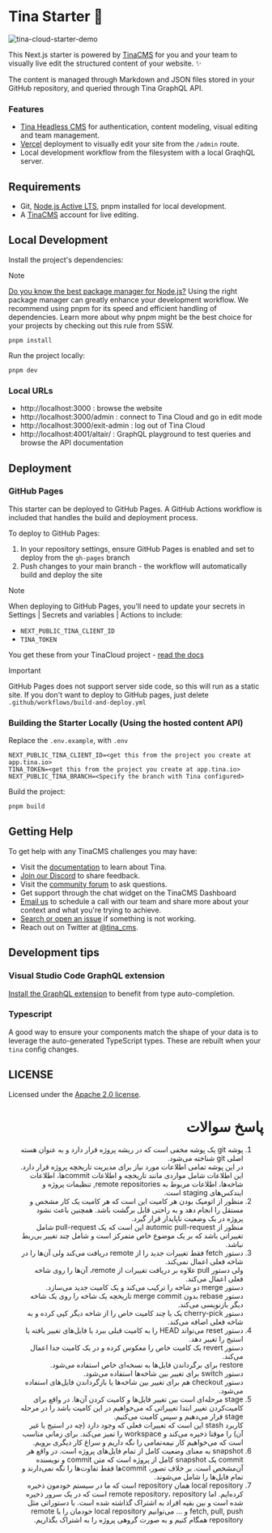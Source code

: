 # Tina Starter 🦙

![tina-cloud-starter-demo](https://user-images.githubusercontent.com/103008/130587027-995ccc45-a852-4f90-b658-13e8e0517339.gif)

This Next.js starter is powered by [TinaCMS](https://app.tina.io) for you and your team to visually live edit the structured content of your website. ✨

The content is managed through Markdown and JSON files stored in your GitHub repository, and queried through Tina GraphQL API.

### Features

- [Tina Headless CMS](https://app.tina.io) for authentication, content modeling, visual editing and team management.
- [Vercel](https://vercel.com) deployment to visually edit your site from the `/admin` route.
- Local development workflow from the filesystem with a local GraqhQL server.

## Requirements

- Git, [Node.js Active LTS](https://nodejs.org/en/about/releases/), pnpm installed for local development.
- A [TinaCMS](https://app.tina.io) account for live editing.

## Local Development

Install the project's dependencies:

> [!NOTE]  
> [Do you know the best package manager for Node.js?](https://www.ssw.com.au/rules/best-package-manager-for-node/) Using the right package manager can greatly enhance your development workflow. We recommend using pnpm for its speed and efficient handling of dependencies. Learn more about why pnpm might be the best choice for your projects by checking out this rule from SSW.


```
pnpm install
```

Run the project locally:

```
pnpm dev
```

### Local URLs

- http://localhost:3000 : browse the website
- http://localhost:3000/admin : connect to Tina Cloud and go in edit mode
- http://localhost:3000/exit-admin : log out of Tina Cloud
- http://localhost:4001/altair/ : GraphQL playground to test queries and browse the API documentation

## Deployment

### GitHub Pages

This starter can be deployed to GitHub Pages. A GitHub Actions workflow is included that handles the build and deployment process. 

To deploy to GitHub Pages:

1. In your repository settings, ensure GitHub Pages is enabled and set to deploy from the `gh-pages` branch
2. Push changes to your main branch - the workflow will automatically build and deploy the site

> [!NOTE]
> When deploying to GitHub Pages, you'll need to update your secrets in Settings | Secrets and variables | Actions to include:
> - `NEXT_PUBLIC_TINA_CLIENT_ID`
> - `TINA_TOKEN`
>
> You get these from your TinaCloud project - [read the docs](https://tina.io/docs/tina-cloud/deployment-options/github-pages)

> [!IMPORTANT]
> GitHub Pages does not support server side code, so this will run as a static site. If you don't want to deploy to GitHub pages, just delete `.github/workflows/build-and-deploy.yml`

### Building the Starter Locally (Using the hosted content API)

Replace the `.env.example`, with `.env`

```
NEXT_PUBLIC_TINA_CLIENT_ID=<get this from the project you create at app.tina.io>
TINA_TOKEN=<get this from the project you create at app.tina.io>
NEXT_PUBLIC_TINA_BRANCH=<Specify the branch with Tina configured>
```

Build the project:

```bash
pnpm build
```

## Getting Help

To get help with any TinaCMS challenges you may have:

- Visit the [documentation](https://tina.io/docs/) to learn about Tina.
- [Join our Discord](https://discord.gg/zumN63Ybpf) to share feedback.
- Visit the [community forum](https://community.tinacms.org/) to ask questions.
- Get support through the chat widget on the TinaCMS Dashboard
- [Email us](mailto:support@tina.io) to schedule a call with our team and share more about your context and what you're trying to achieve.
- [Search or open an issue](https://github.com/tinacms/tinacms/issues) if something is not working.
- Reach out on Twitter at [@tina_cms](https://twitter.com/tina_cms).

## Development tips

### Visual Studio Code GraphQL extension

[Install the GraphQL extension](https://marketplace.visualstudio.com/items?itemName=GraphQL.vscode-graphql) to benefit from type auto-completion.

### Typescript

A good way to ensure your components match the shape of your data is to leverage the auto-generated TypeScript types.
These are rebuilt when your `tina` config changes.

## LICENSE

Licensed under the [Apache 2.0 license](./LICENSE).

<div dir="rtl">

# پاسخ سوالات

1. پوشه git یک پوشه مخفی است که در ریشه پروژه قرار دارد و به عنوان هسته اصلی git شناخته می‌شود.\
   در این پوشه تمامی اطلاعات مورد نیاز برای مدیریت تاریخچه پروژه قرار دارد. این اطلاعات شامل مواردی مانند تاریخچه و اطلاعات commitها، اطلاعات شاخه‌ها، اطلاعات مربوط به remote repositories, تنظیمات پروژه و ایندکس‌های staging است.
1. منظور از اتومیک بودن هر کامیت این است که هر کامیت یک کار مشخص و مستقل را انجام دهد و به راحتی قابل برگشت باشد. همچنین باعث نشود پروژه در یک وضعیت ناپایدار قرار گیرد.\
منظور از automic pull-request این است که یک pull-request شامل تغییراتی باشد که بر یک موضوع خاص متمرکز است و شامل چند تغییر بی‌ربط نباشد.
1. دستور fetch فقط تغییرات جدید را از remote دریافت می‌کند ولی آن‌ها را در شاخه فعلی اعمال نمی‌کند.\
ولی دستور pull علاوه بر دریافت تغییرات از remote، آن‌ها را روی شاخه فعلی اعمال می‌کند.\
دستور merge دو شاخه را ترکیب می‌کند و یک کامیت جدید می‌سازد.\
دستور rebase بدون merge commit تاریخچه یک شاخه را روی یک شاخه دیگر بازنویسی می‌کند.\
دستور cherry-pick یک یا چند کامیت خاص را از شاخه دیگر کپی کرده و به شاخه فعلی اضافه می‌کند.
1. دستور reset می‌تواند HEAD را به کامیت قبلی ببرد یا فایل‌های تغییر یافته یا استیج را تغییر دهد.\
دستور revert یک کامیت خاص را معکوس کرده و در یک کامیت جدا اعمال می‌کند.\
restore برای برگرداندن فایل‌ها به نسخه‌ای خاص استفاده می‌شود.\
دستور switch برای تغییر بین شاخه‌ها استفاده می‌شود.\
دستور checkout هم برای تغییر بین شاخه‌ها یا بازگرداندن فایل‌های استفاده می‌شود.
1. stage مرحله‌ای است بین تغییر فایل‌ها و کامیت کردن آن‌ها. در واقع برای کامیت‌کردن تغییر ابتدا تغییراتی که می‌خواهیم در این کامیت باشد را در مرحله stage قرار می‌دهیم و سپس کامیت می‌کنیم.\
کاربرد stash این است که تغییرات فعلی که وجود دارد (چه در استیج یا غیر آن) را موقتا ذخیره می‌کند و workspace را تمیز می‌کند. برای زمانی مناسب است که می‌خواهیم کار نیمه‌تمامی را نگه داریم و سراغ کار دیگری برویم.
1. snapshot به معنای وضعیت کامل از تمام فایل‌های پروژه است. در واقع هر commit یک snapshot کامل از پروژه است که متن commit و نویسنده آن‌مشخص است. بر خلاف تصور، commitها فقط تفاوت‌ها را نگه نمی‌دارند و تمام فایل‌ها را شامل می‌شوند.
1. local repository همان repository است که ما در سیستم خودمون ذخیره کرده‌ایم. اما remote repository، repository است که در یک سرور ذخیره شده است و بین بقیه افراد به اشتراک گذاشته شده است. با دستوراتی مثل fetch, pull, push و ... می‌توانیم local repository خودمان را با remote repository همگام کنیم و به صورت گروهی پروژه را به اشتراک بگذاریم.

</div>